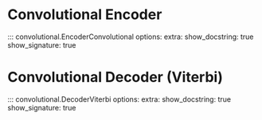 # Convolutional Encoder

::: convolutional.EncoderConvolutional
    options:
        extra:
            show_docstring: true
            show_signature: true


# Convolutional Decoder (Viterbi)

::: convolutional.DecoderViterbi
    options:
        extra:
            show_docstring: true
            show_signature: true
    